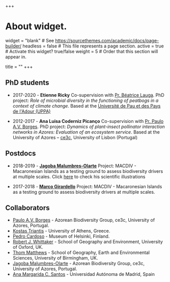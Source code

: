 +++
# About widget.
widget = "blank"  # See https://sourcethemes.com/academic/docs/page-builder/
headless = false  # This file represents a page section.
active = true  # Activate this widget? true/false
weight = 5  # Order that this section will appear in.

title = ""
+++


## PhD students

* 2017-2020 - **Etienne Ricky** Co-supervision with [Pr. Béatrice Lauga]("https://iprem.univ-pau.fr/fr/_plugins/mypage/mypage/content/lauga.html"). PhD project: _Role of microbial diversity in the functioning of peatbogs in a context of climate change_. Based at the [Université  de Pau et des Pays de l'Adour (UPPA)]("https://www.univ-pau.fr/")  

* 2012-2017 - **Ana Luisa Coderniz Picanço** Co-supervision with [Pr. Paulo A.V. Borges]("https://ce3c.ciencias.ulisboa.pt/team/IBBC"). PhD project: _Dynamics of plant-insect pollinator interaction networks in Azores: Evaluation of an ecosystem service_. Based at the University of Azores – [ce3c]("https://ce3c.ciencias.ulisboa.pt/index.php"), University of Lisbon (Portugal)

## Postdocs

* 2018-2019 - [**Jagoba Malumbres-Olarte**]("https://ce3c.ciencias.ulisboa.pt//member/jagoba") Project: MACDIV - Macaronesian Islands as a testing ground to assess biodiversity drivers at multiple scales. Click [here]("https://www.behance.net/jmalumbresolarte") to check his scientific illustrations 

* 2017-2018 - [**Marco Girardello**]("https://scholar.google.com/citations?user=yFZMqqkAAAAJ&hl=en") Project: MACDIV - Macaronesian Islands as a testing ground to assess biodiversity drivers at multiple scales. 

## Collaborators

* [Paulo A.V. Borges]("https://ce3c.ciencias.ulisboa.pt/member/paulo-a-v-borges") - Azorean Biodiversity Group, ce3c, University of Azores, Portugal.
* [Kostas Triantis]("https://kostastriantis.wordpress.com") - University of Athens, Greece.
* [Pedro Cardoso]("http://biodiversityresearch.org") - Museum of Helsinki, Finland.
* [Robert J. Whittaker]("https://www.geog.ox.ac.uk/staff/rwhittaker.html") - School of Geography and Environment, University of Oxford, UK.
* [Thom Matthews]("https://www.birmingham.ac.uk/staff/profiles/gees/matthews-tom.aspx") - School of Geography, Earth and Environmental Sciences, University of Birmingham, UK.
* [Jagoba Malumbres-Olarte]("https://ce3c.ciencias.ulisboa.pt//member/jagoba") - Azorean Biodiversity Group, ce3c, University of Azores, Portugal.
* [Ana Margarida C. Santos]("https://guidasanto1.wixsite.com/guida") -  Universidad Autónoma de Madrid, Spain






